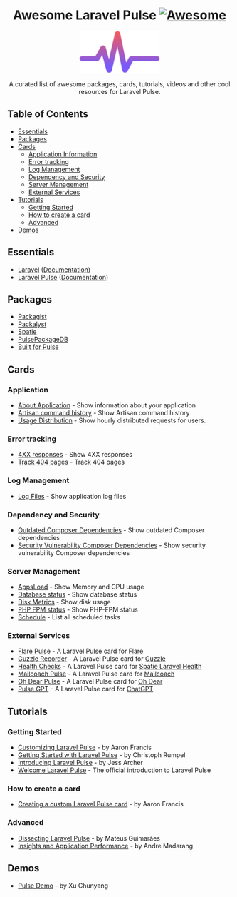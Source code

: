 <div align="center">

# Awesome Laravel Pulse [![Awesome](https://awesome.re/badge.svg)](https://awesome.re)

<p align="center" width="100%">
  <img width="180px" src="images/logo.png" alt="Laravel Pulse Logo">
</p>

A curated list of awesome packages, cards, tutorials, videos and other cool resources for Laravel Pulse.

</div>

## Table of Contents

- [Essentials](#essentials)
- [Packages](#packages)
- [Cards](#cards)
  - [Application Information](#application-information)
  - [Error tracking](#error-tracking)
  - [Log Management](#log-management)
  - [Dependency and Security](#dependency-and-security)
  - [Server Management](#server-management)
  - [External Services](#external-services)
- [Tutorials](#tutorials)
  - [Getting Started](#getting-started)
  - [How to create a card](#how-to-create-a-card)
  - [Advanced](#advanced)
- [Demos](#demos)

## Essentials

* [Laravel](https://laravel.com) ([Documentation](https://laravel.com/docs))
* [Laravel Pulse](https://pulse.laravel.com/) ([Documentation](https://laravel.com/docs/10.x/pulse))

## Packages

* [Packagist](https://packagist.org/)
* [Packalyst](http://packalyst.com/)
* [Spatie](https://spatie.be/en/opensource/laravel)
* [PulsePackageDB](https://pulsepackagedb.com/)
* [Built for Pulse](https://builtforpulse.com/)

## Cards

### Application
* [About Application](https://github.com/denniseilander/pulse-about-application) - Show information about your application
* [Artisan command history](https://github.com/geowrgetudor/command-history) - Show Artisan command history
* [Usage Distribution](https://github.com/abbasudo/pulse-users) - Show hourly distributed requests for users.

### Error tracking
* [4XX responses](https://github.com/morrislaptop/laravel-pulse-4xx) - Show 4XX responses
* [Track 404 pages](https://github.com/geowrgetudor/404-monitor) - Track 404 pages

### Log Management
* [Log Files](https://github.com/denniseilander/pulse-log-files) - Show application log files

### Dependency and Security
* [Outdated Composer Dependencies](https://github.com/aarondfrancis/pulse-outdated) - Show outdated Composer dependencies
* [Security Vulnerability Composer Dependencies](https://github.com/hungthai1401/vulnerable) - Show security vulnerability Composer dependencies

### Server Management
* [AppsLoad](https://github.com/eusonlito/LaravelPulse-AppsLoad) - Show Memory and CPU usage
* [Database status](https://github.com/maantje/pulse-database) - Show database status
* [Disk Metrics](https://github.com/geowrgetudor/disk-metrics) - Show disk usage
* [PHP FPM status](https://github.com/maantje/pulse-php-fpm) - Show PHP-FPM status
* [Schedule](https://github.com/hosmelq/laravel-pulse-schedule) - List all scheduled tasks

### External Services
* [Flare Pulse](https://github.com/spatie/flare-pulse) - A Laravel Pulse card for [Flare](https://flareapp.io/)
* [Guzzle Recorder](https://github.com/huzaifaarain/laravel-pulse-guzzle-recorder) - A Laravel Pulse card for [Guzzle](https://github.com/guzzle/guzzle)
* [Health Checks](https://github.com/chris-ware/pulse-health-check) - A Laravel Pulse card for [Spatie Laravel Health](https://spatie.be/docs/laravel-health/v1/introduction)
* [Mailcoach Pulse](https://github.com/spatie/mailcoach-pulse) - A Laravel Pulse card for [Mailcoach](https://mailcoach.app/)
* [Oh Dear Pulse](https://github.com/ohdearapp/ohdear-pulse) - A Laravel Pulse card for [Oh Dear](https://ohdearapp.com/)
* [Pulse GPT](https://github.com/kurbanatabinen/pulsegpt) - A Laravel Pulse card for [ChatGPT](https://chat.openai.com/)

## Tutorials

### Getting Started
* [Customizing Laravel Pulse](https://www.youtube.com/watch?v=oFxcWcP6bVE) - by Aaron Francis
* [Getting Started with Laravel Pulse](https://www.youtube.com/watch?v=di9fYHxdZ-8) - by Christoph Rumpel
* [Introducing Laravel Pulse](https://www.youtube.com/watch?v=-9jV5ra5KB4) - by Jess Archer
* [Welcome Laravel Pulse](https://www.youtube.com/watch?v=kfMEm-LvYlc) - The official introduction to Laravel Pulse

### How to create a card
* [Creating a custom Laravel Pulse card](https://aaronfrancis.com/2023/composer-outdated-laravel-pulse) - by Aaron Francis

### Advanced
* [Dissecting Laravel Pulse](https://www.youtube.com/watch?v=R9l_g32ph9c) - by Mateus Guimarães
* [Insights and Application Performance](https://www.youtube.com/watch?v=5joyfmCmu-o) - by Andre Madarang

## Demos
* [Pulse Demo](https://github.com/xuchunyang/pulse-demo) - by Xu Chunyang